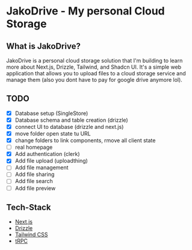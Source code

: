 # JakoDrive - My personal Cloud Storage 

## What is JakoDrive?

JakoDrive is a personal cloud storage solution that I'm building to learn more about Next.js, Drizzle, Tailwind, and Shadcn UI. It's a simple web application that allows you to upload files to a cloud storage service and manage them (also you dont have to pay for google drive anymore lol).

## TODO

- [x] Database setup (SingleStore)
- [x] Database schema and table creation (drizzle)
- [x] connect UI to database (drizzle and next.js)
- [x] move folder open state tu URL
- [x] change folders to link components, rmove all client state
- [ ] real homepage
- [x] Add authentication (clerk)
- [x] Add file upload (uploadthing)
- [ ] Add file management
- [ ] Add file sharing
- [ ] Add file search
- [ ] Add file preview

## Tech-Stack

- [Next.js](https://nextjs.org)
- [Drizzle](https://orm.drizzle.team)
- [Tailwind CSS](https://tailwindcss.com)
- [tRPC](https://trpc.io)
